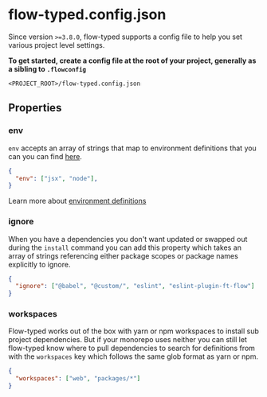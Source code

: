# flow-typed.config.json

Since version `>=3.8.0`, flow-typed supports a config file to help you set various project level settings.

**To get started, create a config file at the root of your project, generally as a sibling to `.flowconfig`**

`<PROJECT_ROOT>/flow-typed.config.json`

## Properties

### env

`env` accepts an array of strings that map to environment definitions that you can you can find [here](https://github.com/flow-typed/flow-typed/tree/main/definitions/environments).

```json
{
  "env": ["jsx", "node"],
}
```

Learn more about [environment definitions](env-definitions.md)

### ignore

When you have a dependencies you don't want updated or swapped out during the `install` command you can add this property which takes an array of strings referencing either package scopes or package names explicitly to ignore.

```json
{
  "ignore": ["@babel", "@custom/", "eslint", "eslint-plugin-ft-flow"]
}
```

### workspaces

Flow-typed works out of the box with yarn or npm workspaces to install sub project dependencies. But if your monorepo uses neither you can still let flow-typed know where to pull dependencies to search for definitions from with the `workspaces` key which follows the same glob format as yarn or npm.

```json
{
  "workspaces": ["web", "packages/*"]
}
```
